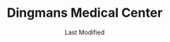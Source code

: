 ---
layout: location-page
date: Last Modified
description: "Local COVID-19 testing is available at Dingmans Medical Center in Dingmans Ferry, Pennsylvania, USA."
permalink: "locations/pennsylvania/dingmans-ferry/dingmans-medical-center/"
tags:
  - locations
  - pennsylvania
title: Dingmans Medical Center
uniqueName: dingmans-medical-center
state: Pennsylvania
stateAbbr: PA
hood: "Pike County"
address: "1592 Route 739 Ste:1"
city: "Dingmans Ferry"
zip: "18328"
zipsNearby: "07675 07677 07885 07981 07999 08888 08889 07095 07481 10451 10452 10453 10454 10455 10456 10457 10458 10459 10460 10461 10462 10463 10464 10465 10466 10467 10468 10469 10470 10471 10472 10473 10474 10475 10499 10001 10002 10003 10004 10005 10006 10007 10008 10009 10010 10011 10012 10013 10014 10016 10017 10018 10019 10020 10021 10022 10023 10024 10025 10026 10027 10028 10029 10030 10031 10032 10033 10034 07820 07401 07620 07821 08801 08802 07822 07001 08803 07920 07939 07002 07921 07823 07621 07922 07924 07825 07003 07403 08804 07005 08805 07826 07827 07890 08807 08808 07926 07828 07405 07829 07004 07006 07007 07830 07008 07009 07927 07831 07928 07930 07010 07011 07012 07013 07014 07015 08809 07624 07832 07016 07626 08810 07833 07627 07834 07801 07802 07803 07806 07869 07628 08812 08816 07936 07017 07018 07019 07020 08817 08818 08820 08837 08899 07201 07202 07203 07204 07205 07206 07207 07208 07407 07630 07631 07632 07021 07410 07022 07023 07931 08821 07836 08822 07932 07024 07416 07417 08823 08825 07026 07027 07933 07934 07837 08826 07028 07418 07838 07839 07935 07601 07602 07603 07604 07605 07606 07607 07608 07699 07840 07419 08827 07640 07029 07420 07641 07421 07842 08829 07422 08844 07642 07676 07030 07423 07843 07844 07845 08830 07097 07302 07303 07304 07305 07306 07307 07308 07310 07311 07395 07399 07846 07031 07032 07099 08832 08824 07033 07847 07848 07034 07849 07850 07851 08833 07852 07938 07035 07036 07424 07643 08834 07039 07644 07853 07428 07940 07430 07495 08835 07040 08836 07945 08840 08846 07855 07432 08848 07041 07946 08850 08852 07042 07043 07044 07645 07045 07950 07960 07961 07962 07963 07046 07856 07970 08853 07857 07101 07102 07103 07104 07105 07106 07107 07108 07109 07110 07111 07112 07114 07175 07184 07188 07189 07191 07192 07193 07195 07198 07199 08901 08902 08903 08904 08905 08906 08933 08989 07435 07646 07974 07860 07976 07047 07647 07648 07436 07438 07439 08858 07649 07050 07051 07052 07863 07650 07652 07653 07656 08859 07054 07055 07057 07501 07502 07503 07504 07505 07506 07507 07508 07509 07510 07511 07512 07513 07514 07522 07524 07533 07538 07543 07544 07977 07440 08861 08862 08863 08865 07058 08854 08855 08867 07059 07060 07061 07062 07063 07069 07978 07442 07444 07865 07064 07979 08868 07065 07066 07067 07446 08869 08870 07657 07660 07450 07451 07452 07456 07457 07661 07662 07663 07866 07068 07070 07071 07072 07073 07074 07075 07458 08871 08872 07870 07076 07094 07096 07077 07078 08873 08875 08890 08876 08879 08880 07079 07080 08882 07871 07081 07874 08885 08886 07875 07980 07460 07876 07901 07902 07461 07877 07878 07666 07670 08887 07082 07879 07083 07086 07087 07088 07462 07880 07463 07881 07465 07882 07470 07474 07090 07091 07092 07480 07093 10035 10036 10037 10038 10039 10040 10041 10043 10044 10045 10055 10060 10065 10069 10075 10080 10081 10087 10090 10095 10101 10102 10103 10104 10105 10106 10107 10108 10109 10110 10111 10112 10113 10114 10115 10116 10117 10118 10119 10120 10121 10122 10123 10124 10125 10126 10128 10129 10130 10131 10132 10133 10138 10150 10151 10152 10153 10154 10155 10156 10157 10158 10159 10160 10161 10162 10163 10164 10165 10166 10167 10168 10169 10170 10171 10172 10173 10174 10175 10176 10177 10178 10179 10185 10199 10203 10211 10212 10213 10242 10249 10256 10257 10258 10259 10260 10261 10265 10268 10269 10270 10271 10272 10273 10274 10275 10276 10277 10278 10279 10280 10281 10282 10285 10286 10292 12404 10501 10502 10503 10504 10505 12719 12508 10911 10507 10912 12720 10913 12721 10914 12411 12412 10510 10511 10915 12722 12723 12724 10916 12511 10917 10514 12512 10918 10919 12725 12515 12726 12727 10516 10920 12518 12520 12419 12420 10517 10519 10520 10521 12729 10522 12732 12428 10523 12429 12733 12734 12524 10921 10922 12736 12525 10923 10524 12527 12737 12738 10924 12740 10527 12435 10925 12741 10926 12742 10528 10530 10927 10532 12440 12528 10928 12743 10930 10931 12533 12745 10932 12537 12746 12747 10533 10535 12748 10933 10536 12749 12750 12446 12751 12752 10537 10538 12754 10540 12758 12759 12760 10541 10542 12542 10545 12543 10940 10941 12555 10546 12547 12548 10547 12762 10949 10950 10952 12549 12701 12777 10548 12763 10953 10549 10550 10551 10552 10553 10954 12458 12764 12765 12550 12551 12552 12553 10956 10958 10959 12561 10801 10802 10803 10804 10805 12766 10960 12767 12461 10962 10562 10963 10964 12768 10965 10566 10567 12769 10968 12566 10969 12568 10570 10970 12770 12771 12785 12601 12602 12603 12604 10577 10579 12471 12775 12575 12776 12472 12577 10583 10587 10588 10973 10974 12778 10589 12779 10910 10975 10976 12780 12483 10977 10979 12484 10980 10901 10981 12781 12783 10982 10983 10591 10984 10985 12784 10594 12486 10986 10987 10988 12584 10595 10989 10596 12586 12588 12589 12590 10990 10992 12489 10993 10994 12493 10996 10997 12494 10998 12786 10601 10602 10603 10604 10605 10606 10607 10610 12787 12788 12789 12790 10701 10702 10703 10704 10705 10706 10707 10708 10709 10710 10598 12791 12792 11351 11352 11354 11355 11356 11358 11367 11369 11370 11371 11372 11377 11378 11381 11390 11101 11102 11103 11104 11105 11106 11109 11120 10301 10302 10303 10304 10305 10306 10307 10308 10309 10310 10311 10312 10313 10314 13755 13756 13774 13783 08502 08504 08525 08528 08530 08540 08541 08542 08543 08544 08551 08553 08556 08557 08558 08559 18210 18101 18102 18103 18104 18105 18106 18109 18195 18320 18211 18012 18403 18212 18010 18013 18050 18321 18014 18405 18216 18015 18016 18017 18018 18020 18025 18610 18030 18031 18322 18813 18323 18324 18371 18373 18325 18407 18032 18034 18035 18410 18411 18413 18218 18036 18037 18326 18612 18690 18414 18415 18038 18327 18328 18221 18222 18039 18040 18042 18043 18044 18045 18301 18302 18046 18223 18330 18416 18049 18098 18099 18417 18419 18615 18420 18051 18421 18430 18453 18224 18053 18820 18331 18424 18425 18426 18427 18823 18225 18618 18428 18438 18201 18202 18055 18332 18431 18824 18621 18825 18433 18434 18229 18230 18826 18333 18058 18435 18436 18437 18624 18625 18439 18232 18440 18234 18059 18235 18001 18002 18003 18627 18060 18334 18062 18335 18063 18336 18443 18337 18340 18239 18341 18444 18342 18343 18344 18634 18064 18065 18240 18445 18066 18441 18446 18067 18068 18447 18448 18069 18449 18071 18244 18451 18452 18072 18640 18641 18642 18643 18644 18651 18347 18348 18349 18350 18346 18351 18454 18455 18456 18653 18352 18077 18457 18247 18353 18078 18354 18355 18501 18502 18503 18504 18505 18507 18508 18509 18510 18512 18515 18517 18518 18519 18540 18577 18654 18356 18458 18357 18079 18080 18459 18842 18460 18081 18461 18462 18463 18083 18360 18250 18370 18464 18372 18085 18465 18466 18086 18254 18087 18657 18469 18470 18088 18471 18472 18255 18052 18661 18473 18602 18701 18702 18703 18704 18705 18706 18707 18708 18709 18710 18711 18762 18764 18765 18766 18767 18769 18773 18091 18092 18910 18911 18913 18902 18933 18917 18920 18921 18926 18930 18931 18934 18935 18938 18942 18947 18949 18950 18951 18953 18955 18963 18968 18970 18972 18981 07182 07194 07309 07477 07983 08922 08988 10015 10046 10047 10048 10072 10079 10082 10094 10096 10098 10099 10149 10184 10196 10197 10557 10558 10571 10572 10943 11240 11244 11248 11254 11255 13837 18175 18514 18522" 
mapUrl: "http://maps.apple.com/?q=Dingmans+Medical+Center&address=1592+Route+739+Ste1,Dingmans+Ferry,Pennsylvania,18328"
locationType: Drive-thru
phone: "570-828-8000"
website: "https://dingmansmedical.com/covid-19-updates/"
onlineBooking: true
closed: undefined
closedUpdate: April 22nd, 2020
notes: "By appointment only. Requires doctor's referral. For all members of the community. Requires phone screen."
days: Mondays
hours: 8AM-8PM
altDays: Tu-F
altHours: 8AM-5PM
ctaMessage: Schedule a test
ctaUrl: "https://dingmansmedical.com/covid-19-updates/"
---